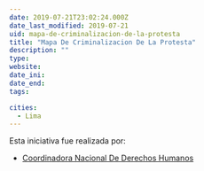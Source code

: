 ```yaml
---
date: 2019-07-21T23:02:24.000Z
date_last_modified: 2019-07-21
uid: mapa-de-criminalizacion-de-la-protesta
title: "Mapa De Criminalizacion De La Protesta"
description: ""
type: 
website: 
date_ini: 
date_end: 
tags:

cities: 
  - Lima
---
```


Esta iniciativa fue realizada por:

- [Coordinadora Nacional De Derechos Humanos](/organizaciones/coordinadora-nacional-de-derechos-humanos)
